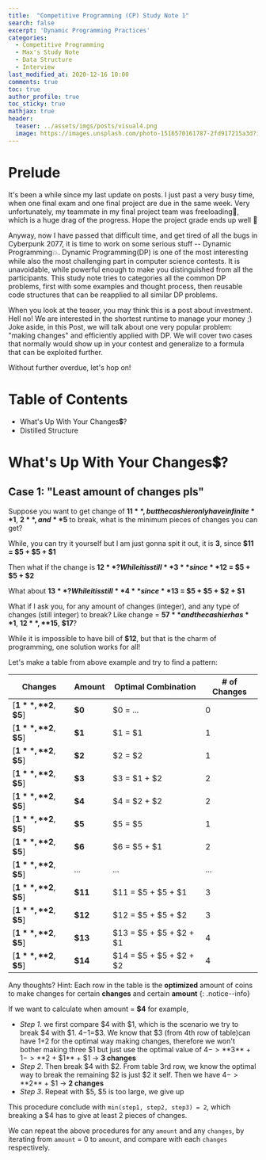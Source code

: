 ```yaml
---
title:  "Competitive Programming (CP) Study Note 1"
search: false
excerpt: 'Dynamic Programming Practices'
categories: 
  - Competitive Programming
  - Max's Study Note
  - Data Structure
  - Interview
last_modified_at: 2020-12-16 10:00
comments: true
toc: true
author_profile: true
toc_sticky: true
mathjax: true
header:
  teaser: ../assets/imgs/posts/visual4.png
  image: https://images.unsplash.com/photo-1516570161787-2fd917215a3d?ixid=MXwxMjA3fDB8MHxwaG90by1wYWdlfHx8fGVufDB8fHw%3D&ixlib=rb-1.2.1&auto=format&fit=crop&w=1050&q=80
---
```


# Prelude

It's been a while since my last update on posts. I just past a very busy time, when one final exam and one final project are due in the same week. Very unfortunately, my teammate in my final project team was freeloading🤬, which is a huge drag of the progress. Hope the project grade ends up well 🙏

Anyway, now I have passed that difficult time, and get tired of all the bugs in Cyberpunk 2077, it is time to work on some serious stuff -- Dynamic Programming💥. Dynamic Programming(DP) is one of the most interesting while also the most challenging part in computer science contests. It is unavoidable, while powerful enough to make you distinguished from all the participants. This study note tries to categories all the common DP problems, first with some examples and thought process, then reusable code structures that can be reapplied to all similar DP problems. 

When you look at the teaser, you may think this is a post about investment. Hell no! We are interested in the shortest runtime to manage your money ;) Joke aside, in this Post, we will talk about one very popular problem: "making changes" and efficiently applied with DP. We will cover two cases that normally would show up in your contest and generalize to a formula that can be exploited further.

Without further overdue, let's hop on!

# Table of Contents
* What's Up With Your Changes💲?
* Distilled Structure

# What's Up With Your Changes💲?
## Case 1: "Least amount of changes pls"
Suppose you want to get change of **$11**, but the cashier only have infinite **$1**, **$2**, and **$5** to break, what is the minimum pieces of changes you can get?

While, you can try it yourself but I am just gonna spit it out, it is **3**, since **$11 = $5 + $5 + $1**

Then what if the change is **$12**? While it is still**3** since **$12 = $5 + $5 + $2**

What about **$13**? While it is still**4** since **$13 = $5 + $5 + $2 + $1**

What if I ask you, for any amount of changes (integer), and any type of changes (still integer) to break? Like change = **$57** and the cashier has **$1**, **$12**, **$15**, **$17**?

While it is impossible to have bill of **$12**, but that is the charm of programming, one solution works for all!

Let's make a table from above example and try to find a pattern:

| Changes         | Amount |        Optimal Combination                                                    | # of Changes
| --------         | ------ | -------------------------------------------- |----------------------------- |
| [**$1**, **$2**, **$5**]    | **$0**     | $0 = ...           | 0|
| [**$1**, **$2**, **$5**]    | **$1**     | $1 = $1           | 1|
| [**$1**, **$2**, **$5**]    | **$2**     | $2 = $2           | 1|
| [**$1**, **$2**, **$5**]    | **$3**     | $3 = $1 + $2           | 2|
| [**$1**, **$2**, **$5**]    | **$4**     | $4 = $2 + $2           | 2|
| [**$1**, **$2**, **$5**]    | **$5**     | $5 = $5           | 1|
| [**$1**, **$2**, **$5**]    | **$6**     | $6 = $5 + $1           | 2|
| [**$1**, **$2**, **$5**]    | ...    | ...          | ...|
| [**$1**, **$2**, **$5**]    | **$11**     | $11 = $5 + $5 + $1           | 3|
| [**$1**, **$2**, **$5**]    | **$12**  | $12 = $5 + $5 + $2         |   3|
| [**$1**, **$2**, **$5**] | **$13**  | $13 = $5 + $5 + $2 + $1   |        4|
| [**$1**, **$2**, **$5**] | **$14**  | $14 = $5 + $5 + $2 + $2                 | 4|

Any thoughts? Hint: Each row in the table is the **optimized** amount of coins to make changes for certain **changes** and certain **amount**
 {: .notice--info}

 If we want to calculate when amount = **$4** for example, 
  - *Step 1*. we first compare $4 with $1, which is the scenario we try to break $4 with $1. $4-$1=$3. We know that $3 (from 4th row of table)can have $1+$2 for the optimal way making changes, therefore we won't bother making three $1 but just use the optimal value of $4 -> **$3** + $1 -> **$2 + $1** + $1 -> **3 changes**
  - *Step 2*. Then break $4 with $2. From table 3rd row, we know the optimal way to break the remaining $2 is just $2 it self. Then we have $4 -> **$2** + $1 -> **2 changes**
  - *Step 3*. Repeat with $5, $5 is too large, we give up

This procedure conclude with `min(step1, step2, step3) = 2`, which breaking a $4 has to give at least 2 pieces of changes. 

We can repeat the above procedures for any `amount` and any `changes`, by iterating from `amount` = 0 to `amount`, and compare with each `changes` respectively.
